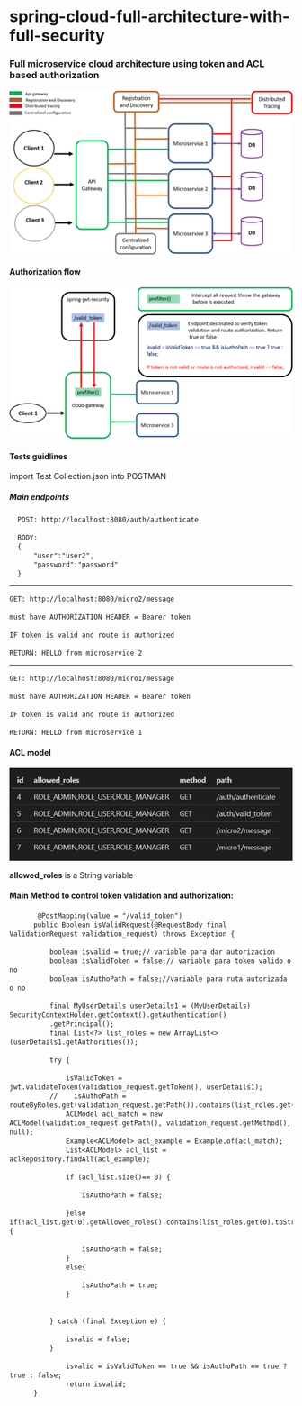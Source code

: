 # spring-cloud-full-architecture-with-full-security

<h3>Full microservice cloud architecture using token and ACL based authorization</h3>

<img  src="img/full.png">

<h4>Authorization flow</h4>

<img  src="img/autho.png">

<h4>Tests guidlines</h4>

<p> import Test Collection.json into POSTMAN<p>
      
<h5> Main endpoints</h5>

      POST: http://localhost:8080/auth/authenticate

      BODY: 
      {
          "user":"user2",
          "password":"password"
      }

<hr>

    GET: http://localhost:8080/micro2/message
    
    must have AUTHORIZATION HEADER = Bearer token
    
    IF token is valid and route is authorized
    
    RETURN: HELLO from microservice 2

<hr>

    GET: http://localhost:8080/micro1/message
    
    must have AUTHORIZATION HEADER = Bearer token
    
    IF token is valid and route is authorized
    
    RETURN: HELLO from microservice 1
    
 <h4>ACL model</h4>
 
<img  src="img/aclmodel.png">

<strong>allowed_roles</strong> is a String variable
      
      
 <h4>Main Method to control token validation and authorization:</h4>
 
           @PostMapping(value = "/valid_token")
          public Boolean isValidRequest(@RequestBody final ValidationRequest validation_request) throws Exception {

              boolean isvalid = true;// variable para dar autorizacion
              boolean isValidToken = false;// variable para token valido o no
              boolean isAuthoPath = false;//variable para ruta autorizada o no

              final MyUserDetails userDetails1 = (MyUserDetails) SecurityContextHolder.getContext().getAuthentication()
              .getPrincipal();       
              final List<?> list_roles = new ArrayList<>(userDetails1.getAuthorities());      

              try {

                  isValidToken = jwt.validateToken(validation_request.getToken(), userDetails1);
              //    isAuthoPath = routeByRoles.get(validation_request.getPath()).contains(list_roles.get(0).toString());
                  ACLModel acl_match = new ACLModel(validation_request.getPath(), validation_request.getMethod(), null);
                  Example<ACLModel> acl_example = Example.of(acl_match);
                  List<ACLModel> acl_list = aclRepository.findAll(acl_example);

                  if (acl_list.size()== 0) {

                      isAuthoPath = false;

                  }else if(!acl_list.get(0).getAllowed_roles().contains(list_roles.get(0).toString())){

                      isAuthoPath = false;
                  }
                  else{

                      isAuthoPath = true;
                  }


              } catch (final Exception e) {

                  isvalid = false;
              }

                  isvalid = isValidToken == true && isAuthoPath == true ? true : false;
                  return isvalid;           
          }
